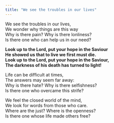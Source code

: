 ```yaml
---
title: "We see the troubles in our lives"
---
```


We see the troubles in our lives,   
We wonder why things are this way   
Why is there pain? Why is there lonliness?   
Is there one who can help us in our need?

**Look up to the Lord, put your hope in the Saviour   
He showed us that to live we first must die.   
Look up to the Lord, put your hope in the Saviour,   
The darkness of his death has turned to light!**

Life can be difficult at times,   
The answers may seem far away:   
Why is there hate? Why is there selfishness?   
Is there one who overcame this strife?

We feel the closed world of the mind,   
We look for words from those who care.   
Where are the just? Where is the openness?   
Is there one whose life made others free?